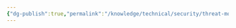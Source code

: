 ```yaml
---
{"dg-publish":true,"permalink":"/knowledge/technical/security/threat-modeling/octave/","dgPassFrontmatter":true}
---
```


